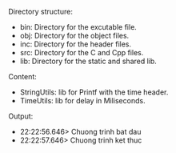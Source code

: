 Directory structure:
- bin: Directory for the excutable file.
- obj: Directory for the object files.
- inc: Directory for the header files.
- src: Directory for the C and Cpp files.
- lib: Directory for the static and shared lib.

Content:
- StringUtils: lib for Printf with the time header.
- TimeUtils: lib for delay in Miliseconds.

Output:
- 22:22:56.646> Chuong trinh bat dau
- 22:22:57.646> Chuong trinh ket thuc
